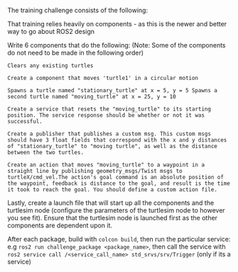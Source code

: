 The training challenge consists of the following:

That training relies heavily on components - as this is the newer and better way to go about ROS2 design

Write 6 components that do the following: (Note: Some of the components do not need to be made in the following order)

    Clears any existing turtles

    Create a component that moves 'turtle1' in a circular motion

    Spawns a turtle named "stationary_turtle" at x = 5, y = 5 Spawns a second turtle named "moving_turtle" at x = 25, y = 10

    Create a service that resets the "moving_turtle" to its starting position. The service response should be whether or not it was successful.

    Create a publisher that publishes a custom msg. This custom msgs should have 3 float fields that correspond with the x and y distances of "stationary_turtle" to "moving turtle", as well as the distance between the two turtles.

    Create an action that moves "moving_turtle" to a waypoint in a straight line by publishing geometry_msgs/Twist msgs to turtleX/cmd_vel.The action's goal command is an absolute position of the waypoint, feedback is distance to the goal, and result is the time it took to reach the goal. You should define a custom action file.

Lastly, create a launch file that will start up all the components and the turtlesim node (configure the parameters of the turtlesim node to however you see fit). Ensure that the turtlesim node is launched first as the other components are dependent upon it.


After each package, build with `colcon build`, then run the particular service:
e.g `ros2 run challenge_package <package_name>`, then call the service with `ros2 service call /<service_call_name> std_srvs/srv/Trigger` (only if its a service)

